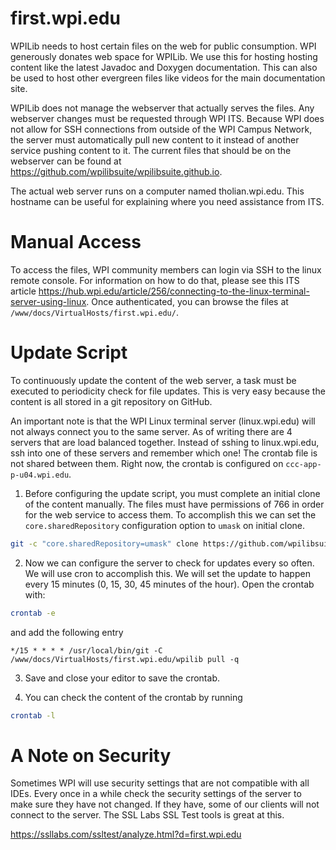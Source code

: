 # first.wpi.edu

WPILib needs to host certain files on the web for public consumption. WPI generously donates web space for WPILib. We use this for hosting hosting content like the latest Javadoc and Doxygen documentation. This can also be used to host other evergreen files like videos for the main documentation site.

WPILib does not manage the webserver that actually serves the files. Any webserver changes must be requested through WPI ITS. Because WPI does not allow for SSH connections from outside of the WPI Campus Network, the server must automatically pull new content to it instead of another service pushing content to it. The current files that should be on the webserver can be found at https://github.com/wpilibsuite/wpilibsuite.github.io.

The actual web server runs on a computer named tholian.wpi.edu. This hostname can be useful for explaining where you need assistance from ITS.

# Manual Access

To access the files, WPI community members can login via SSH to the linux remote console. For information on how to do that, please see this ITS article https://hub.wpi.edu/article/256/connecting-to-the-linux-terminal-server-using-linux. Once authenticated, you can browse the files at `/www/docs/VirtualHosts/first.wpi.edu/`.

# Update Script

To continuously update the content of the web server, a task must be executed to periodicity check for file updates. This is very easy because the content is all stored in a git repository on GitHub.

An important note is that the WPI Linux terminal server (linux.wpi.edu) will not always connect you to the same server. As of writing there are 4 servers that are load balanced together. Instead of sshing to linux.wpi.edu, ssh into one of these servers and remember which one! The crontab file is not shared between them. Right now, the crontab is configured on `ccc-app-p-u04.wpi.edu`.

1. Before configuring the update script, you must complete an initial clone of the content manually. The files must have permissions of 766 in order for the web service to access them. To accomplish this we can set the `core.sharedRepository` configuration option to `umask` on initial clone.

```bash
git -c "core.sharedRepository=umask" clone https://github.com/wpilibsuite/wpilibsuite.github.io.git /www/docs/VirtualHosts/first.wpi.edu/wpilib
```

2. Now we can configure the server to check for updates every so often. We will use cron to accomplish this. We will set the update to happen every 15 minutes (0, 15, 30, 45 minutes of the hour). Open the crontab with:

```bash
crontab -e
```

and add the following entry

```
*/15 * * * * /usr/local/bin/git -C /www/docs/VirtualHosts/first.wpi.edu/wpilib pull -q
```

3. Save and close your editor to save the crontab.

4. You can check the content of the crontab by running

```bash
crontab -l
```

# A Note on Security

Sometimes WPI will use security settings that are not compatible with all IDEs. Every once in a while check the security settings of the server to make sure they have not changed. If they have, some of our clients will not connect to the server. The SSL Labs SSL Test tools is great at this.

https://ssllabs.com/ssltest/analyze.html?d=first.wpi.edu
